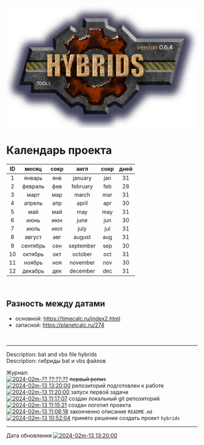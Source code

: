 
[H]: ../docs.md  "документация"
[LOGO]: ../logo.png 
[![LOGO]][H]  

Календарь проекта
=================

| ID |   месяц  | сокр |   англ    | сокр  | дней |  
|:--:|:--------:|:----:|:---------:|:-----:|:----:|  
|  1 | январь   | янв  | january   |  jan  |  31  |  
|  2 | февраль  | фев  | february  |  feb  |  28  |  
|  3 | март     | мар  | march     |  mar  |  31  |  
|  4 | апрель   | апр  | april     |  apr  |  30  |  
|  5 | май      | май  | may       |  may  |  31  |  
|  6 | июнь     | июн  | june      |  jun  |  30  |  
|  7 | июль     | июл  | july      |  jul  |  31  |  
|  8 | август   | авг  | august    |  aug  |  31  |  
|  9 | сентябрь | сен  | september |  sep  |  30  |  
| 10 | октябрь  | окт  | october   |  oct  |  31  |  
| 11 | ноябрь   | ноя  | november  |  nov  |  30  |  
| 12 | декабрь  | дек  | december  |  dec  |  31  |  
<br/>

Разность между датами
---------------------
  - основной: https://timecalc.ru/index2.html  
  - запасной: https://planetcalc.ru/274  
<br/>

--------------------------------------------------------------------------------

Description: bat and vbs file hybrids  
Description: гибриды bat и vbs файлов  

Журнал:  
[![2024-02m-?? ??:??:??]][H] ~~первый релиз~~  
[![2024-02m-13 13:20:00]][H] репозиторий подготовлен к работе  
[![2024-02m-13 11:20:00]][H] запуск первой задачи  
[![2024-02m-13 11:17:07]][H] создан локальный git репозиторий  
[![2024-02m-13 11:15:21]][H] создан логотип проекта  
[![2024-02m-13 11:08:18]][H] законченно описание `README.md`  
[![2024-02m-13 10:52:04]][H] принято решение создать проект `hybrids`

--------------------------------------------------------------------------------

Дата обновления [![2024-02m-13 13:20:00]][H]  

[2024-02m-13 10:52:04]: https://img.shields.io/static/v1?label=2024-02m-13&message=10:52:04&color=yellowgreen
[2024-02m-13 11:08:18]: https://img.shields.io/static/v1?label=2024-02m-13&message=11:08:18&color=yellowgreen
[2024-02m-13 11:15:21]: https://img.shields.io/static/v1?label=2024-02m-13&message=11:15:21&color=yellowgreen
[2024-02m-13 11:17:07]: https://img.shields.io/static/v1?label=2024-02m-13&message=11:17:07&color=yellowgreen
[2024-02m-13 11:20:00]: https://img.shields.io/static/v1?label=2024-02m-13&message=11:20:00&color=yellowgreen
[2024-02m-13 13:20:00]: https://img.shields.io/static/v1?label=2024-02m-13&message=13:20:00&color=yellowgreen
[2024-02m-?? ??:??:??]: https://img.shields.io/static/v1?label=2024-02m-??&message=??:??:??&color=yellowgreen
